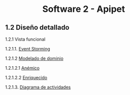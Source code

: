 # <center> Software 2 - Apipet  #

## 1.2 Diseño detallado

1.2.1 Vista funcional

1.2.1.1. [Event Storming](https://github.com/MiguelRiosT/ApipetDocumentacion/tree/main/Dise%C3%B1o%20detallado/Vista%20funcional/EventStorming)

1.2.1.2 [Modelado de dominio]()

1.2.1.2.1 [Anémico]()

1.2.1.2.2 [Enriquecido]()

1.2.1.3. [Diagrama de actividades]()





